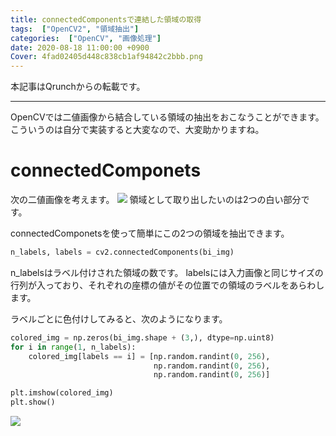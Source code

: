 ```yaml
---
title: connectedComponentsで連結した領域の取得
tags:  ["OpenCV2", "領域抽出"]
categories:  ["OpenCV", "画像処理"]
date: 2020-08-18 11:00:00 +0900
Cover: 4fad02405d448c838cb1af94842c2bbb.png
---
```

本記事はQrunchからの転載です。
___
OpenCVでは二値画像から結合している領域の抽出をおこなうことができます。
こういうのは自分で実装すると大変なので、大変助かりますね。

# connectedComponets
次の二値画像を考えます。
![](2037ec7a540fcf5d985618285acccc09.png)
領域として取り出したいのは2つの白い部分です。

connectedComponetsを使って簡単にこの2つの領域を抽出できます。
```Python
n_labels, labels = cv2.connectedComponents(bi_img)
```
n_labelsはラベル付けされた領域の数です。
labelsには入力画像と同じサイズの行列が入っており、それぞれの座標の値がその位置での領域のラベルをあらわします。

ラベルごとに色付けしてみると、次のようになります。
```Python
colored_img = np.zeros(bi_img.shape + (3,), dtype=np.uint8)
for i in range(1, n_labels):
    colored_img[labels == i] = [np.random.randint(0, 256), 
                                np.random.randint(0, 256), 
                                np.random.randint(0, 256)] 

plt.imshow(colored_img)
plt.show()
```
![](4fad02405d448c838cb1af94842c2bbb.png)
